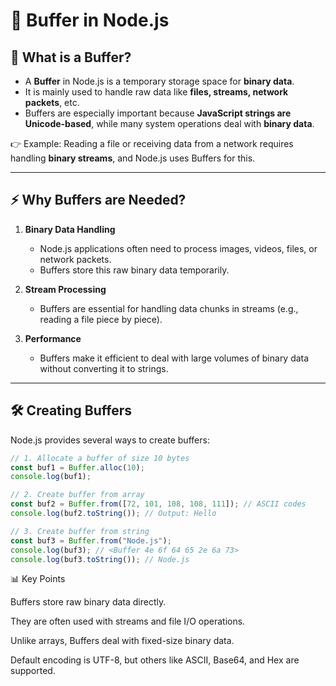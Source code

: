# 🧩 Buffer in Node.js

## 📌 What is a Buffer?

- A **Buffer** in Node.js is a temporary storage space for **binary data**.  
- It is mainly used to handle raw data like **files, streams, network packets**, etc.  
- Buffers are especially important because **JavaScript strings are Unicode-based**, while many system operations deal with **binary data**.

👉 Example: Reading a file or receiving data from a network requires handling **binary streams**, and Node.js uses Buffers for this.

---

## ⚡ Why Buffers are Needed?

1. **Binary Data Handling**  
   - Node.js applications often need to process images, videos, files, or network packets.  
   - Buffers store this raw binary data temporarily.  

2. **Stream Processing**  
   - Buffers are essential for handling data chunks in streams (e.g., reading a file piece by piece).  

3. **Performance**  
   - Buffers make it efficient to deal with large volumes of binary data without converting it to strings.  

---

## 🛠️ Creating Buffers

Node.js provides several ways to create buffers:

```javascript
// 1. Allocate a buffer of size 10 bytes
const buf1 = Buffer.alloc(10);
console.log(buf1);

// 2. Create buffer from array
const buf2 = Buffer.from([72, 101, 108, 108, 111]); // ASCII codes
console.log(buf2.toString()); // Output: Hello

// 3. Create buffer from string
const buf3 = Buffer.from("Node.js");
console.log(buf3); // <Buffer 4e 6f 64 65 2e 6a 73>
console.log(buf3.toString()); // Node.js
```

📊 Key Points

Buffers store raw binary data directly.

They are often used with streams and file I/O operations.

Unlike arrays, Buffers deal with fixed-size binary data.

Default encoding is UTF-8, but others like ASCII, Base64, and Hex are supported.
